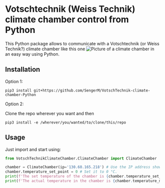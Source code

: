 # Votschtechnik (Weiss Technik) climate chamber control from Python

This Python package allows to communicate with a Votschtechnik (or Weiss Technik?) climate chamber like this one 
![Picture of a climate chamber](https://www.weiss-technik.com/fileadmin/Redakteur/Weiss/Produkte/Images/Umweltsimulation/ClimeEvent2.png)
in an easy way using Python.

## Installation

Option 1:

```
pip3 install git+https://github.com/SengerM/VotschTechnik-climate-chamber-Python
```

Option 2:

Clone the repo wherever you want and then

```
pip3 install -e /wherever/you/wanted/to/clone/this/repo
```

## Usage

Just import and start using:

```Python
from VotschTechnikClimateChamber.ClimateChamber import ClimateChamber

chamber = ClimateChamber(ip='130.60.165.218') # Use the IP address shown in the display of the climate chamber.
chamber.temperature_set_point = 0 # Set it to 0 °C.
print(f'The set temperature of the chamber is {chamber.temperature_set_point} °C.')
print(f'The actual temperature in the chamber is {chamber.temperature_measured} °C.')
```
